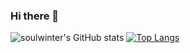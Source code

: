 ### Hi there 👋

![soulwinter's GitHub stats](https://github-readme-stats.vercel.app/api?username=soulwinter&show_icons=true)
[![Top Langs](https://github-readme-stats.vercel.app/api/top-langs/?username=soulwinter&layout=compact)](https://github.com/anuraghazra/github-readme-stats)
